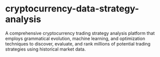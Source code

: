 # cryptocurrency-data-strategy-analysis
A comprehensive cryptocurrency trading strategy analysis platform that employs grammatical evolution, machine learning, and optimization techniques to discover, evaluate, and rank millions of potential trading strategies using historical market data.

